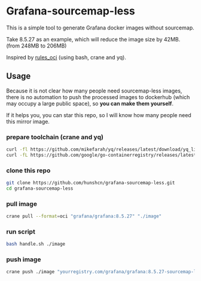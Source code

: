 # Grafana-sourcemap-less

This is a simple tool to generate Grafana docker images without sourcemap.

Take 8.5.27 as an example, which will reduce the image size by 42MB. (from 248MB to 206MB)

Inspired by [rules_oci](https://github.com/bazel-contrib/rules_oci) (using bash, crane and yq).

## Usage
Because it is not clear how many people need sourcemap-less images,
there is no automation to push the processed images to dockerhub (which may occupy a large public space),
so **you can make them yourself**.

If it helps you, you can star this repo, so I will know how many people need this mirror image.
### prepare toolchain (crane and yq)
```bash
curl -fl https://github.com/mikefarah/yq/releases/latest/download/yq_linux_amd64 -o /usr/local/bin/yq && chmod +x /usr/local/bin/yq
curl -fL https://github.com/google/go-containerregistry/releases/latest/download/go-containerregistry_Linux_x86_64.tar.gz | tar -C /usr/local/bin -xzf - crane
```

### clone this repo
```bash
git clone https://github.com/hunshcn/grafana-sourcemap-less.git
cd grafana-sourcemap-less
```

### pull image
```bash
crane pull --format=oci "grafana/grafana:8.5.27" "./image"
```

### run script
```bash
bash handle.sh ./image
```

### push image
```bash
crane push ./image "yourregistry.com/grafana/grafana:8.5.27-sourcemap-less"
```
